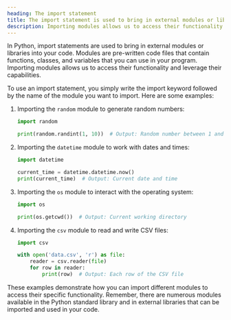 ```yaml
---
heading: The import statement
title: The import statement is used to bring in external modules or libraries into your code.
description: Importing modules allows us to access their functionality and leverage their capabilities.
---
```


In Python, import statements are used to bring in external modules or libraries into your code. Modules are pre-written code files that contain functions, classes, and variables that you can use in your program. Importing modules allows us to access their functionality and leverage their capabilities.

To use an import statement, you simply write the import keyword followed by the name of the module you want to import. Here are some examples:

1. Importing the `random` module to generate random numbers:

   ```python
   import random

   print(random.randint(1, 10))  # Output: Random number between 1 and 10
   ```

2. Importing the `datetime` module to work with dates and times:

   ```python
   import datetime

   current_time = datetime.datetime.now()
   print(current_time)  # Output: Current date and time
   ```

3. Importing the `os` module to interact with the operating system:

   ```python
   import os

   print(os.getcwd())  # Output: Current working directory
   ```

4. Importing the `csv` module to read and write CSV files:

   ```python
   import csv

   with open('data.csv', 'r') as file:
       reader = csv.reader(file)
       for row in reader:
           print(row)  # Output: Each row of the CSV file
   ```

These examples demonstrate how you can import different modules to access their specific functionality. Remember, there are numerous modules available in the Python standard library and in external libraries that can be imported and used in your code.
